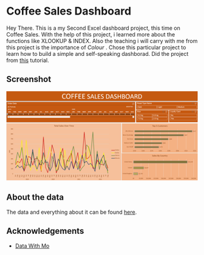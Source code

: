# Coffee Sales Dashboard 

Hey There. This is a my Second Excel dashboard project, this time on Coffee Sales. With the help of this project, i learned more about the functions like XLOOKUP & INDEX. Also the teaching i will carry with me from this project is the importance of *Colour* . Chose this particular project to learn how to build a simple and self-speaking dashborad. Did the project from [this](https://www.youtube.com/watch?v=m13o5aqeCbM) tutorial.
## Screenshot

![image screenshot](https://github.com/AkhilBodi/My_Projects/blob/main/Excel%20Projects/Coffee%20Sales%20Dashboard/screenshot_coffee_sales.png)


## About the data

The data and everything about it can be found [here](https://www.youtube.com/watch?v=m13o5aqeCbM).
## Acknowledgements

 - [Data With Mo](https://datawithmo.com/)
 
